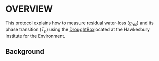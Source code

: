 
#  OVERVIEW

This protocol explains how to measure residual water-loss ($g_{res}$) and its phase transition ($T_{p}$) using the [DroughtBox](https://onlinelibrary.wiley.com/doi/full/10.1111/pce.13750)located at the Hawkesbury Institute for the Environment. 

## Background

